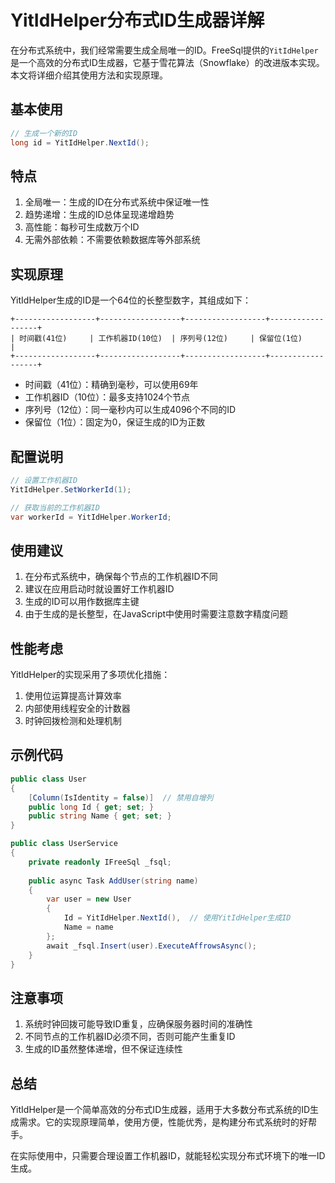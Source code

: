 # YitIdHelper分布式ID生成器详解

在分布式系统中，我们经常需要生成全局唯一的ID。FreeSql提供的`YitIdHelper`是一个高效的分布式ID生成器，它基于雪花算法（Snowflake）的改进版本实现。本文将详细介绍其使用方法和实现原理。

## 基本使用

```csharp
// 生成一个新的ID
long id = YitIdHelper.NextId();
```

## 特点

1. 全局唯一：生成的ID在分布式系统中保证唯一性
2. 趋势递增：生成的ID总体呈现递增趋势
3. 高性能：每秒可生成数万个ID
4. 无需外部依赖：不需要依赖数据库等外部系统

## 实现原理

YitIdHelper生成的ID是一个64位的长整型数字，其组成如下：

```
+------------------+------------------+------------------+------------------+
| 时间戳(41位)     | 工作机器ID(10位)  | 序列号(12位)     | 保留位(1位)      |
+------------------+------------------+------------------+------------------+
```

- 时间戳（41位）：精确到毫秒，可以使用69年
- 工作机器ID（10位）：最多支持1024个节点
- 序列号（12位）：同一毫秒内可以生成4096个不同的ID
- 保留位（1位）：固定为0，保证生成的ID为正数

## 配置说明

```csharp
// 设置工作机器ID
YitIdHelper.SetWorkerId(1);

// 获取当前的工作机器ID
var workerId = YitIdHelper.WorkerId;
```

## 使用建议

1. 在分布式系统中，确保每个节点的工作机器ID不同
2. 建议在应用启动时就设置好工作机器ID
3. 生成的ID可以用作数据库主键
4. 由于生成的是长整型，在JavaScript中使用时需要注意数字精度问题

## 性能考虑

YitIdHelper的实现采用了多项优化措施：

1. 使用位运算提高计算效率
2. 内部使用线程安全的计数器
3. 时钟回拨检测和处理机制

## 示例代码

```csharp
public class User
{
    [Column(IsIdentity = false)]  // 禁用自增列
    public long Id { get; set; }
    public string Name { get; set; }
}

public class UserService
{
    private readonly IFreeSql _fsql;
    
    public async Task AddUser(string name)
    {
        var user = new User
        {
            Id = YitIdHelper.NextId(),  // 使用YitIdHelper生成ID
            Name = name
        };
        await _fsql.Insert(user).ExecuteAffrowsAsync();
    }
}
```

## 注意事项

1. 系统时钟回拨可能导致ID重复，应确保服务器时间的准确性
2. 不同节点的工作机器ID必须不同，否则可能产生重复ID
3. 生成的ID虽然整体递增，但不保证连续性

## 总结

YitIdHelper是一个简单高效的分布式ID生成器，适用于大多数分布式系统的ID生成需求。它的实现原理简单，使用方便，性能优秀，是构建分布式系统时的好帮手。

在实际使用中，只需要合理设置工作机器ID，就能轻松实现分布式环境下的唯一ID生成。 